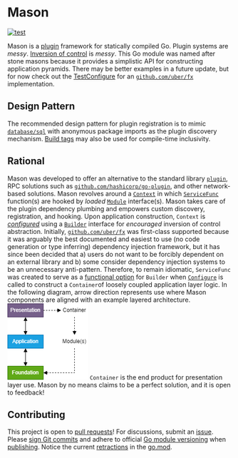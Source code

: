 # Mason
[![test](https://github.com/pedregon/mason/actions/workflows/test.yml/badge.svg?branch=main)](https://github.com/pedregon/mason/actions/workflows/test.yml)

Mason is a [plugin](https://eli.thegreenplace.net/2021/plugins-in-go/) framework for statically compiled Go.
Plugin systems are *messy*.
[Inversion of control](https://www.henrydu.com/2022/01/09/golang-inversion-of-control/) is *messy*.
This Go module was named after stone masons because it provides a simplistic API for constructing application pyramids.
There may be better examples in a future update, but for now check out the
[TestConfigure](https://github.com/pedregon/mason/blob/main/v1/module_test.go) for an
[`github.com/uber/fx`](https://uber-go.github.io/fx/) implementation.
## Design Pattern
The recommended design pattern for plugin registration is to mimic 
[`database/sql`](https://eli.thegreenplace.net/2019/design-patterns-in-gos-databasesql-package/) with anonymous
package imports as the plugin discovery mechanism. 
[Build tags](https://www.digitalocean.com/community/tutorials/customizing-go-binaries-with-build-tags) 
may also be used for compile-time inclusivity.
## Rational
Mason was developed to offer an alternative to the standard library [`plugin`](https://pkg.go.dev/plugin),
RPC solutions such as [`github.com/hashicorp/go-plugin`](https://github.com/hashicorp/go-plugin),
and other network-based solutions. Mason revolves around a 
[`Context`](https://github.com/pedregon/mason/blob/main/v1/context.go) in which 
[`ServiceFunc`](https://go.dev/tour/methods/14) function(s) are hooked by *loaded*
[`Module`](https://github.com/pedregon/mason/blob/main/v1/module.go) interface(s). Mason takes care
of the plugin dependency plumbing and empowers custom discovery, registration, and hooking. Upon application
construction, `Context` is
[*configured*](https://learn.microsoft.com/en-us/dotnet/core/extensions/dependency-injection) using a 
[`Builder`](https://github.com/pedregon/mason/blob/main/v1/mason.go) interface for *encouraged*
inversion of control abstraction. 
Initially, [`github.com/uber/fx`](https://uber-go.github.io/fx/) was first-class 
supported because it was arguably the best documented and easiest to use (no code generation or type inferring) 
dependency injection framework, but it has since been decided that a) users do not want to be forcibly dependent on 
an external library and b) some consider dependency injection systems to be an unnecessary anti-pattern. 
Therefore, to remain idiomatic, `ServiceFunc` was created to serve as a
[functional option](https://dave.cheney.net/2014/10/17/functional-options-for-friendly-apis) for `Builder` when
[`Configure`](https://github.com/pedregon/mason/blob/main/v1/mason.go) is called to construct a `Container`of 
loosely coupled application layer logic. In the following diagram, arrow direction represents use where Mason
components are aligned with an example layered architecture.
![layers](docs/layers.png)
`Container` is the end product for presentation layer use.
Mason by no means claims to be a perfect solution, and it is open to feedback!
## Contributing
This project is open to [pull requests](https://github.com/pedregon/mason/pulls)!
For discussions, submit an [issue](https://github.com/pedregon/mason/issues). Please
[sign Git commits](https://docs.github.com/en/authentication/managing-commit-signature-verification/signing-commits) and
adhere to official [Go module versioning](https://go.dev/doc/modules/version-numbers) when
[publishing](https://go.dev/doc/modules/publishing). Notice the current
[retractions](https://go.dev/ref/mod#go-mod-file-retract) in the [go.mod](https://proxy.golang.org/).